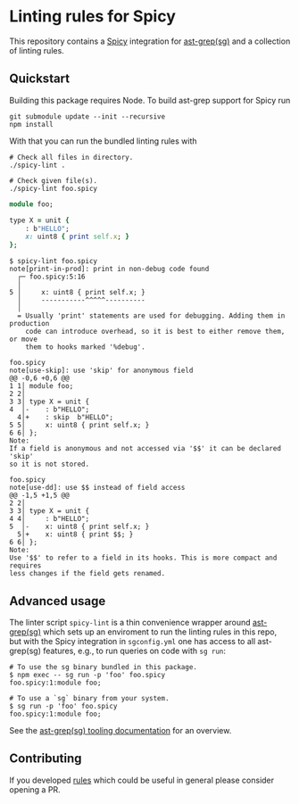 # Linting rules for Spicy

This repository contains a [Spicy](https://docs.zeek.org/projects/spicy/en/latest/)
integration for [ast-grep(sg)](https://ast-grep.github.io/) and a collection of
linting rules.

## Quickstart

Building this package requires Node. To build ast-grep support for Spicy run

```console
git submodule update --init --recursive
npm install
```

With that you can run the bundled linting rules with

```console
# Check all files in directory.
./spicy-lint .

# Check given file(s).
./spicy-lint foo.spicy
```

```ruby
module foo;

type X = unit {
    : b"HELLO";
    x: uint8 { print self.x; }
};
```

```console
$ spicy-lint foo.spicy
note[print-in-prod]: print in non-debug code found
  ┌─ foo.spicy:5:16
  │
5 │     x: uint8 { print self.x; }
  │     -----------^^^^^----------
  │
  = Usually 'print' statements are used for debugging. Adding them in production
    code can introduce overhead, so it is best to either remove them, or move
    them to hooks marked '%debug'.

foo.spicy
note[use-skip]: use 'skip' for anonymous field
@@ -0,6 +0,6 @@
1 1│ module foo;
2 2│
3 3│ type X = unit {
4  │-    : b"HELLO";
  4│+    : skip  b"HELLO";
5 5│     x: uint8 { print self.x; }
6 6│ };
Note:
If a field is anonymous and not accessed via '$$' it can be declared 'skip'
so it is not stored.

foo.spicy
note[use-dd]: use $$ instead of field access
@@ -1,5 +1,5 @@
2 2│
3 3│ type X = unit {
4 4│     : b"HELLO";
5  │-    x: uint8 { print self.x; }
  5│+    x: uint8 { print $$; }
6 6│ };
Note:
Use '$$' to refer to a field in its hooks. This is more compact and requires
less changes if the field gets renamed.
```

## Advanced usage

The linter script `spicy-lint` is a thin convenience wrapper around
[ast-grep(sg)](https://ast-grep.github.io/) which sets up an enviroment to run
the linting rules in this repo, but with the Spicy integration in
`sgconfig.yml` one has access to all ast-grep(sg) features, e.g., to run queries on code with `sg run`:

```console
# To use the sg binary bundled in this package.
$ npm exec -- sg run -p 'foo' foo.spicy
foo.spicy:1:module foo;

# To use a `sg` binary from your system.
$ sg run -p 'foo' foo.spicy
foo.spicy:1:module foo;
```

See the [ast-grep(sg) tooling
documentation](https://ast-grep.github.io/guide/tooling-overview.html) for an
overview.

## Contributing

If you developed
[rules](https://ast-grep.github.io/guide/rule-config.html#rule-file) which
could be useful in general please consider opening a PR.
